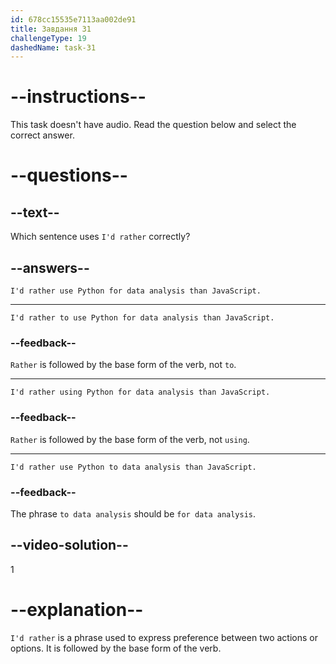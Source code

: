 ```yaml
---
id: 678cc15535e7113aa002de91
title: Завдання 31
challengeType: 19
dashedName: task-31
---
```


# --instructions--

This task doesn't have audio. Read the question below and select the correct answer.

# --questions--

## --text--

Which sentence uses `I'd rather` correctly?

## --answers--

`I'd rather use Python for data analysis than JavaScript.`

---

`I'd rather to use Python for data analysis than JavaScript.`

### --feedback--

`Rather` is followed by the base form of the verb, not `to`.

---

`I'd rather using Python for data analysis than JavaScript.`

### --feedback--

`Rather` is followed by the base form of the verb, not `using`.

---

`I'd rather use Python to data analysis than JavaScript.`

### --feedback--

The phrase `to data analysis` should be `for data analysis`.

## --video-solution--

1

# --explanation--

`I'd rather` is a phrase used to express preference between two actions or options. It is followed by the base form of the verb.
